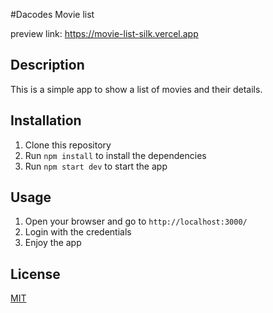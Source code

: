 #Dacodes Movie list

preview link: https://movie-list-silk.vercel.app

## Description
This is a simple app to show a list of movies and their details.

## Installation
1. Clone this repository
2. Run `npm install` to install the dependencies
3. Run `npm start dev` to start the app


## Usage
1. Open your browser and go to `http://localhost:3000/`
2. Login with the credentials
3. Enjoy the app


## License
[MIT](https://choosealicense.com/licenses/mit/)
